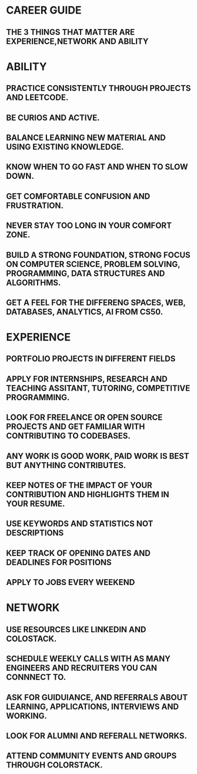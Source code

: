 # CAREER GUIDE

## THE 3 THINGS THAT MATTER ARE EXPERIENCE,NETWORK AND ABILITY 

# ABILITY
## PRACTICE CONSISTENTLY THROUGH PROJECTS AND LEETCODE.
## BE CURIOS AND ACTIVE. 
## BALANCE LEARNING NEW MATERIAL AND USING EXISTING KNOWLEDGE.
## KNOW WHEN TO GO FAST AND WHEN TO SLOW DOWN.
## GET COMFORTABLE CONFUSION AND FRUSTRATION.
## NEVER STAY TOO LONG IN YOUR COMFORT ZONE.
## BUILD A STRONG FOUNDATION, STRONG FOCUS ON COMPUTER SCIENCE, PROBLEM SOLVING, PROGRAMMING, DATA STRUCTURES AND ALGORITHMS.
## GET A FEEL FOR THE DIFFERENG SPACES, WEB, DATABASES, ANALYTICS, AI FROM CS50.

# EXPERIENCE 
## PORTFOLIO PROJECTS IN DIFFERENT FIELDS
## APPLY FOR INTERNSHIPS, RESEARCH AND TEACHING ASSITANT, TUTORING, COMPETITIVE PROGRAMMING.
## LOOK FOR FREELANCE OR OPEN SOURCE PROJECTS AND GET FAMILIAR WITH CONTRIBUTING TO CODEBASES.
## ANY WORK IS GOOD WORK, PAID WORK IS BEST BUT ANYTHING CONTRIBUTES.
## KEEP NOTES OF THE IMPACT OF YOUR CONTRIBUTION AND HIGHLIGHTS THEM IN YOUR RESUME.
## USE KEYWORDS AND STATISTICS NOT DESCRIPTIONS
## KEEP TRACK OF OPENING DATES AND DEADLINES FOR POSITIONS
## APPLY TO JOBS EVERY WEEKEND

# NETWORK

## USE RESOURCES LIKE LINKEDIN AND COLOSTACK.
## SCHEDULE WEEKLY CALLS WITH AS MANY ENGINEERS AND RECRUITERS YOU CAN CONNNECT TO. 
## ASK FOR GUIDUIANCE, AND REFERRALS ABOUT LEARNING, APPLICATIONS, INTERVIEWS AND WORKING.
## LOOK FOR ALUMNI AND REFERALL NETWORKS.
## ATTEND COMMUNITY EVENTS AND GROUPS THROUGH COLORSTACK.
